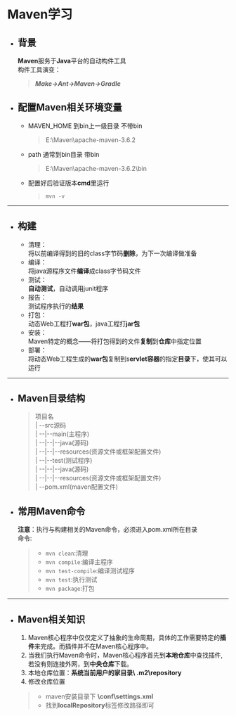 <link rel="stylesheet" type="text/css" href="mkcss.css">

# Maven学习
- ## 背景
  **Maven**服务于**Java**平台的自动构件工具  
  构件工具演变：  
  > ***Make->Ant->Maven->Gradle***  
- ## 配置Maven相关环境变量  
  - MAVEN_HOME 到bin上一级目录 不带bin
    > E:\Maven\apache-maven-3.6.2
  - path 通常到bin目录 带bin
    > E:\Maven\apache-maven-3.6.2\bin  
  - 配置好后验证版本**cmd**里运行
    > `mvn -v`

---
- ## 构建 
  - 清理：  
    将以前编译得到的旧的class字节码**删除**，为下一次编译做准备
  - 编译：  
    将java源程序文件**编译**成class字节码文件  
  - 测试：  
    **自动测试**，自动调用junit程序
  - 报告：  
    测试程序执行的**结果**
  - 打包：  
    动态Web工程打**war包**，java工程打**jar包**
  - 安装：  
    Maven特定的概念——将打包得到的文件**复制**到**仓库**中指定位置
  - 部署：  
    将动态Web工程生成的**war包**复制到s**ervlet容器**的指定**目录**下，使其可以运行
---
- ## Maven目录结构
    >项目名  
    | --src源码  
    | --|--main(主程序)  
    | --|--|--java(源码)  
    | --|--|--resources(资源文件或框架配置文件)  
    | --|--test(测试程序)  
    | --|--|--java(源码)  
    | --|--|--resources(资源文件或框架配置文件)  
    | --pom.xml(maven配置文件)

- ## 常用Maven命令
  **注意**：执行与构建相关的Maven命令，必须进入pom.xml所在目录  
  命令:
    >- `mvn clean`:清理
    >- `mvn compile`:编译主程序
    >- `mvn test-compile`:编译测试程序
    >- `mvn test`:执行测试
    >- `mvn package`:打包
---
- ## Maven相关知识
  1. Maven核心程序中仅仅定义了抽象的生命周期，具体的工作需要特定的**插件**来完成。而插件并不在Maven核心程序中。  
  2. 当我们执行Maven命令时，Maven核心程序首先到**本地仓库**中查找插件,若没有则连接外网，到**中央仓库**下载。  
  3. 本地仓库位置：**系统当前用户的家目录\ .m2\repository**
  4. 修改仓库位置  
  > - maven安装目录下 **\conf\settings.xml**
  > - 找到**localRepository**标签修改路径即可


